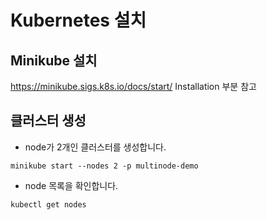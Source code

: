 # Kubernetes 설치

## Minikube 설치

https://minikube.sigs.k8s.io/docs/start/
Installation 부분 참고


## 클러스터 생성

- node가 2개인 클러스터를 생성합니다.

```
minikube start --nodes 2 -p multinode-demo
```

- node 목록을 확인합니다.

```
kubectl get nodes
```

